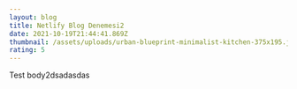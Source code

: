 ```yaml
---
layout: blog
title: Netlify Blog Denemesi2
date: 2021-10-19T21:44:41.869Z
thumbnail: /assets/uploads/urban-blueprint-minimalist-kitchen-375x195.jpg
rating: 5
---
```

Test body2dsadasdas
